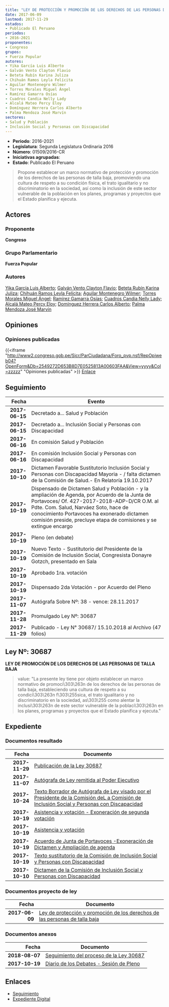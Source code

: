 ```yaml
---
title: "LEY DE PROTECCIÓN Y PROMOCIÓN DE LOS DERECHOS DE LAS PERSONAS DE TALLA BAJA"
date: 2017-06-09
lastmod: 2017-11-29
estados:
- Publicado El Peruano
periodos:
- 2016-2021
proponentes:
- Congreso
grupos:
- Fuerza Popular
autores:
- Yika García Luis Alberto
- Galván Vento Clayton Flavio
- Beteta Rubín Karina Juliza
- Chihuán Ramos Leyla Felícita
- Aguilar Montenegro Wilmer
- Torres Morales Miguel Ángel
- Ramírez Gamarra Osías
- Cuadros Candia Nelly Lady
- Alcalá Mateo Percy Eloy
- Domínguez Herrera Carlos Alberto
- Palma Mendoza José Marvín
sectores:
- Salud y Población
- Inclusión Social y Personas con Discapacidad
---
```

- **Periodo**: 2016-2021
- **Legislatura**: Segunda Legislatura Ordinaria 2016
- **Número**: 01509/2016-CR
- **Iniciativas agrupadas**: 
- **Estado**: Publicado El Peruano

> Propone establecer un marco normativo de protección y promoción de los derechos de las personas de talla baja, promoviendo una cultura de respeto a su condición física, el trato igualitario y no discriminatorio en la sociedad, así como la inclusión de este sector vulnerable de la población en los planes, programas y proyectos que el Estado planifica y ejecuta.


## Actores

### Proponente

**Congreso**

### Grupo Parlamentario

**Fuerza Popular**

### Autores

[Yika García Luis Alberto](mailto:mailto:lyika@congreso.gob.pe); [Galván Vento Clayton Flavio](mailto:mailto:cgalvan@congreso.gob.pe); [Beteta Rubín Karina Juliza](mailto:mailto:kbeteta@congreso.gob.pe); [Chihuán Ramos Leyla Felícita](mailto:mailto:lchihuan@congreso.gob.pe); [Aguilar Montenegro Wilmer](mailto:mailto:waguilar@congreso.gob.pe); [Torres Morales Miguel Ángel](mailto:mailto:mtorresm@congreso.gob.pe); [Ramírez Gamarra Osías](mailto:mailto:oramirez@congreso.gob.pe); [Cuadros Candia Nelly Lady](mailto:mailto:ncuadros@congreso.gob.pe); [Alcalá Mateo Percy Eloy](mailto:mailto:palcala@congreso.gob.pe); [Domínguez Herrera Carlos Alberto](mailto:mailto:cdominguez@congreso.gob.pe); [Palma Mendoza José Marvín](mailto:mailto:jpalma@congreso.gob.pe)

## Opiniones

### Opiniones publicadas

{{<iframe "http://www2.congreso.gob.pe/Sicr/ParCiudadana/Foro_pvp.nsf/RepOpiweb04?OpenForm&Db=2549272D653B8D7E0525813A00603FAA&View=yyyy&Col=zzzzz" "Opiniones publicadas" >}}
[Enlace](http://www2.congreso.gob.pe/Sicr/ParCiudadana/Foro_pvp.nsf/RepOpiweb04?OpenForm&Db=2549272D653B8D7E0525813A00603FAA&View=yyyy&Col=zzzzz)


## Seguimiento

| Fecha | Evento |
|------:|--------|
| **2017-06-15** | Decretado a... Salud y Población |
| **2017-06-15** | Decretado a... Inclusión Social y Personas con Discapacidad |
| **2017-06-16** | En comisión Salud y Población |
| **2017-06-16** | En comisión Inclusión Social y Personas con Discapacidad |
| **2017-10-10** | Dictamen Favorable Sustitutorio Inclusión Social y Personas con Discapacidad Mayoria - / falta dictamen de la Comisión de Salud.- En Relatoría 19.10.2017 |
| **2017-10-19** | Dispensado de Dictamen Salud y Población - y la ampliación de Agenda, por Acuerdo de la Junta de Portavoces/ Of. 427-2017-2018-ADP-D/CR O.M. al Pdte. Com. Salud, Narváez Soto, hace de conocimiento Portavoces ha exonerado dictamen comisión preside, precluye etapa de comisiones y se extingue encargo |
| **2017-10-19** | Pleno (en debate) |
| **2017-10-19** | Nuevo Texto - Sustitutorio del Presidente de la Comisión de Inclusión Social, Congresista Donayre Gotzch, presentado en Sala |
| **2017-10-19** | Aprobado 1ra. votación |
| **2017-10-19** | Dispensado 2da Votación - por Acuerdo del Pleno |
| **2017-11-07** | Autógrafa Sobre Nº: 38 - vence: 28.11.2017 |
| **2017-11-28** | Promulgado Ley Nº: 30687 |
| **2017-11-29** | Publicado - Ley N° 30687/ 15.10.2018 al Archivo (47 folios) |

## Ley Nº: 30687

**LEY DE PROMOCIÓN DE LOS DERECHOS DE LAS PERSONAS DE TALLA BAJA**

> value: "La presente ley tiene por objeto establecer un marco normativo de promoci\303\263n de los derechos de las personas de talla baja, estableciendo una cultura de respeto a su condici\303\263n f\303\255sica, el trato igualitario y no discriminatorio en la sociedad, as\303\255 como alentar la inclusi\303\263n de este sector vulnerable de la poblaci\303\263n en los planes, programas y proyectos que el Estado planifica y ejecuta."


## Expediente

### Documentos resultado

| Fecha | Documento |
|------:|-----------|
| **2017-11-29** | [Publicación de la Ley 30687](http://www.leyes.congreso.gob.pe/Documentos/2016_2021/ADLP/Normas_Legales/30687-LEY.pdf) |
| **2017-11-07** | [Autógrafa de Ley remitida al Poder Ejecutivo](http://www.leyes.congreso.gob.pe/Documentos/2016_2021/ADLP/Texto_Aprobado/AU0150920171107.pdf) |
| **2017-10-24** | [Texto Borrador de Autógrafa de Ley visado por el Presidente de la Comisión deL a Comisión de Inclusión Social y Personas con Discapacidad](http://www.leyes.congreso.gob.pe/Documentos/2016_2021/Texto_Borrador_de_Autografa/BAU0150920171024.pdf) |
| **2017-10-19** | [Asistencia y votación - Exoneración de segunda votación](http://www.leyes.congreso.gob.pe/Documentos/2016_2021/Asistencia_y_Votacion/Proyectos_de_Ley/Exoneracion_de_Segunda_Votacion/ESV0150920171019.pdf) |
| **2017-10-19** | [Asistencia y votación](http://www.leyes.congreso.gob.pe/Documentos/2016_2021/Asistencia_y_Votacion/Proyectos_de_Ley/AV0150920171019.pdf) |
| **2017-10-19** | [Acuerdo de Junta de Portavoces -Exoneración de Dictamen y Ampliación de agenda](http://www.leyes.congreso.gob.pe/Documentos/2016_2021/Acuerdos/Junta_Portavoces/AJP0150920171019.pdf) |
| **2017-10-19** | [Texto sustitutorio de la Comisión de Inclusión Social y Personas con Discapacidad](http://www.leyes.congreso.gob.pe/Documentos/2016_2021/Texto_Sustitutorio/Proyectos_de_Ley/TS0150920171019.pdf) |
| **2017-10-10** | [Dictamen de la Comisión de Inclusión Social y Personas con Discapacidad](http://www.leyes.congreso.gob.pe/Documentos/2016_2021/Dictamenes/Proyectos_de_Ley/01509DC13MAY20171010.pdf) |

### Documentos proyecto de ley

| Fecha | Documento |
|------:|-----------|
| **2017-06-09** | [Ley de protección y promoción de los derechos de las personas de talla baja](http://www.leyes.congreso.gob.pe/Documentos/2016_2021/Proyectos_de_Ley_y_de_Resoluciones_Legislativas/PL0150920170609..PDF) |

### Documentos anexos

| Fecha | Documento |
|------:|-----------|
| **2018-08-07** | [Seguimiento del proceso de la Ley 30687](http://www.leyes.congreso.gob.pe/Documentos/2016_2021/Seguimiento_de_Proyectos_de_Ley/01509PL20180807.pdf) |
| **2017-10-19** | [Diario de los Debates - Sesión de Pleno](http://www.leyes.congreso.gob.pe/Documentos/2016_2021/ADLP/Diario_Debates/30687-TDD.pdf) |

## Enlaces

- [Seguimiento](http://www2.congreso.gob.pe/Sicr/TraDocEstProc/CLProLey2016.nsf/f7fff46988ca05b1052578e100829cc7/934a4f1b984d07550525813a00687eb9?OpenDocument)
- [Expediente Digital](http://www2.congreso.gob.pe/Sicr/TraDocEstProc/CLProLey2016.nsf/f7fff46988ca05b1052578e100829cc7/934a4f1b984d07550525813a00687eb9?OpenDocument&Click=05257FB7005EB655.eb71d0cf91d8294e05256cdf006b5706/$Body/0.1C6C)

